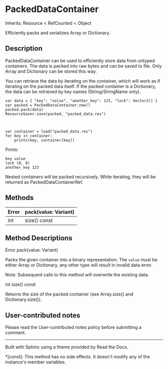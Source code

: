 # PackedDataContainer

Inherits: Resource < RefCounted < Object

Efficiently packs and serializes Array or Dictionary.

## Description

PackedDataContainer can be used to efficiently store data from untyped
containers. The data is packed into raw bytes and can be saved to file. Only
Array and Dictionary can be stored this way.

You can retrieve the data by iterating on the container, which will work as if
iterating on the packed data itself. If the packed container is a Dictionary,
the data can be retrieved by key names (String/StringName only).

    
    
    var data = { "key": "value", "another_key": 123, "lock": Vector2() }
    var packed = PackedDataContainer.new()
    packed.pack(data)
    ResourceSaver.save(packed, "packed_data.res")
    
    
    
    var container = load("packed_data.res")
    for key in container:
        prints(key, container[key])
    

Prints:

    
    
    key value
    lock (0, 0)
    another_key 123
    

Nested containers will be packed recursively. While iterating, they will be
returned as PackedDataContainerRef.

## Methods

Error | pack(value: Variant)  
---|---  
int | size() const  
  
## Method Descriptions

Error pack(value: Variant)

Packs the given container into a binary representation. The `value` must be
either Array or Dictionary, any other type will result in invalid data error.

Note: Subsequent calls to this method will overwrite the existing data.

int size() const

Returns the size of the packed container (see Array.size() and
Dictionary.size()).

## User-contributed notes

Please read the User-contributed notes policy before submitting a comment.

* * *

Built with Sphinx using a theme provided by Read the Docs.

  *[const]: This method has no side effects. It doesn't modify any of the instance's member variables.


